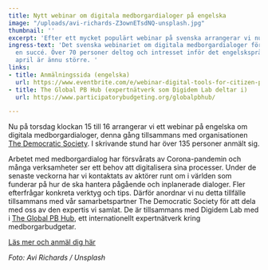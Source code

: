 ```yaml
---
title: Nytt webinar om digitala medborgardialoger på engelska
image: "/uploads/avi-richards-Z3ownETsdNQ-unsplash.jpg"
thumbnail: ''
excerpt: 'Efter ett mycket populärt webinar på svenska arrangerar vi nu ett på engelska. '
ingress-text: 'Det svenska webinariet om digitala medborgardialoger förra veckan blev
  en succé. Över 70 personer deltog och intresset inför det engelskspråkiga den 23
  april är ännu större. '
links:
- title: Anmälningssida (engelska)
  url: https://www.eventbrite.com/e/webinar-digital-tools-for-citizen-participation-tickets-101786321628
- title: The Global PB Hub (expertnätverk som Digidem Lab deltar i)
  url: https://www.participatorybudgeting.org/globalpbhub/

---
```

Nu på torsdag klockan 15 till 16 arrangerar vi ett webinar på engelska om digitala medborgardialoger, denna gång tillsammans med organisationen [The Democratic Society](https://www.demsoc.org/ "The Democratic Society"). I skrivande stund har över 135 personer anmält sig. 

Arbetet med medborgardialog har försvårats av Corona-pandemin och många verksamheter ser ett behov att digitalisera sina processer. Under de senaste veckorna har vi kontaktats av aktörer runt om i världen  som funderar på hur de ska hantera pågående och inplanerade dialoger. Fler efterfrågar konkreta verktyg och tips. Därför anordnar vi nu detta tillfälle tillsammans med vår samarbetspartner The Democratic Society för att dela med oss av den expertis vi samlat. De är tillsammans med Digidem Lab med i [The Global PB Hub](https://www.participatorybudgeting.org/globalpbhub/ "The Global PB Hub"), ett internationellt expertnätverk kring medborgarbudgetar. 

[Läs mer och anmäl dig här](https://www.eventbrite.com/e/webinar-digital-tools-for-citizen-participation-tickets-101786321628 "Läs mer och anmäl dig här")

_Foto: Avi Richards / Unsplash_